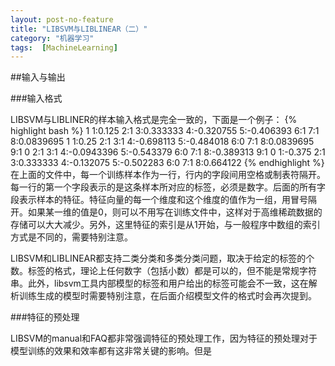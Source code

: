 ```yaml
---
layout: post-no-feature
title: "LIBSVM与LIBLINEAR（二）"
category: "机器学习"
tags:  [MachineLearning]
---
```


##输入与输出

###输入格式

LIBSVM与LIBLINER的样本输入格式是完全一致的，下面是一个例子：
{% highlight bash %}
1 1:0.125 2:1 3:0.333333 4:-0.320755 5:-0.406393 6:1 7:1 8:0.0839695 
1 1:0.25 2:1 3:1 4:-0.698113 5:-0.484018 6:0 7:1 8:0.0839695 9:1 
0 2:1 3:1 4:-0.0943396 5:-0.543379 6:0 7:1 8:-0.389313 9:1 
0 1:-0.375 2:1 3:0.333333 4:-0.132075 5:-0.502283 6:0 7:1 8:0.664122
{% endhighlight %}
在上面的文件中，每一个训练样本作为一行，行内的字段间用空格或制表符隔开。每一行的第一个字段表示的是这条样本所对应的标签，必须是数字。后面的所有字段表示样本的特征。特征向量的每一个维度和这个维度的值作为一组，用冒号隔开。如果某一维的值是0，则可以不用写在训练文件中，这样对于高维稀疏数据的存储可以大大减少。另外，这里特征的索引是从1开始，与一般程序中数组的索引方式是不同的，需要特别注意。	

LIBSVM和LIBLINEAR都支持二类分类和多类分类问题，取决于给定的标签的个数。标签的格式，理论上任何数字（包括小数）都是可以的，但不能是常规字符串。此外，libsvm工具内部模型的标签和用户给出的标签可能会不一致，这在解析训练生成的模型时需要特别注意，在后面介绍模型文件的格式时会再次提到。

###特征的预处理

LIBSVM的manual和FAQ都非常强调特征的预处理工作，因为特征的预处理对于模型训练的效果和效率都有这非常关键的影响。但是  
